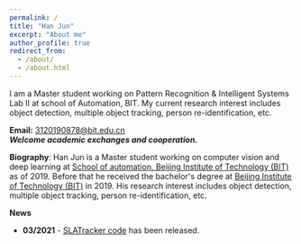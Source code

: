 ```yaml
---
permalink: /
title: "Han Jun"
excerpt: "About me"
author_profile: true
redirect_from: 
  - /about/
  - /about.html
---
```


I am a Master student working on Pattern Recognition & Intelligent Systems Lab Ⅱ at school of Automation, BIT. My current research interest includes object detection, multiple object tracking, person re-identification, etc.

**Email:** 3120190878@bit.edu.cn <br/> ***Welcome academic exchanges and cooperation.***

**Biography**: Han Jun is a Master student working on computer vision and deep learning at [School of automation, Beijing Institute of Technology (BIT)](https://ac.bit.edu.cn/) as of 2019. Before that he received the bachelor's degree at [Beijing Institute of Technology (BIT)](https://www.bit.edu.cn/) in 2019. His research interest includes object detection, multiple object tracking, person re-identification, etc.

**News**
- **03/2021** - [SLATracker code](https://github.com/JunnHan/SLATracker) has been released. 
